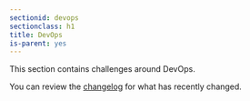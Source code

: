 ```yaml
---
sectionid: devops
sectionclass: h1
title: DevOps
is-parent: yes
---
```


This section contains challenges around DevOps.


You can review the [changelog](#changelog) for what has recently changed.
